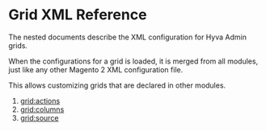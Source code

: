 # Grid XML Reference

The nested documents describe the XML configuration for Hyva Admin grids.

When the configurations for a grid is loaded, it is merged from all modules, just like any other Magento 2 XML configuration file.

This allows customizing grids that are declared in other modules.


1. [grid:actions](/doc/gridactions-eAENB0ubi3)
2. [grid:columns](/doc/gridcolumns-Dtb73MqMq9)
3. [grid:source](/doc/gridsource-UoABgS3vkt)


